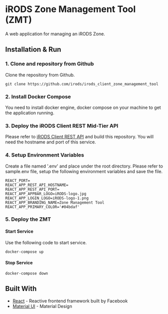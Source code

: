 # iRODS Zone Management Tool (ZMT)

A web application for managing an iRODS Zone.

## Installation & Run

### 1. Clone and repository from Github
Clone the repository from Github.

```
git clone https://github.com/irods/irods_client_zone_management_tool
```

### 2. Install Docker Compose
You need to install docker engine, docker compose on your machine to get the application running.

### 3. Deploy the iRODS Client REST Mid-Tier API 
Please refer to [iRODS Client REST API](https://github.com/irods/irods_client_rest_cpp) and build this repository. You will need the hostname and port of this service.

### 4. Setup Environment Variables
Create a file named '.env' and place under the root directory. Please refer to sample.env file, setup the following environment variables and save the file.

```
REACT_PORT=
REACT_APP_REST_API_HOSTNAME=
REACT_APP_REST_API_PORT=
REACT_APP_APPBAR_LOGO=iRODS-logo.jpg
REACT_APP_LOGIN_LOGO=iRODS-logo-1.png
REACT_APP_BRANDING_NAME=Zone Management Tool
REACT_APP_PRIMARY_COLOR='#04bdaf'
```

### 5. Deploy the ZMT

#### Start Service
Use the following code to start service.
```
docker-compose up
```

#### Stop Service
```
docker-compose down
```

## Built With
-  [React](https://reactjs.org/) - Reactive frontend framework built by Facebook
-  [Material UI](https://material-ui.com/) - Material Design
